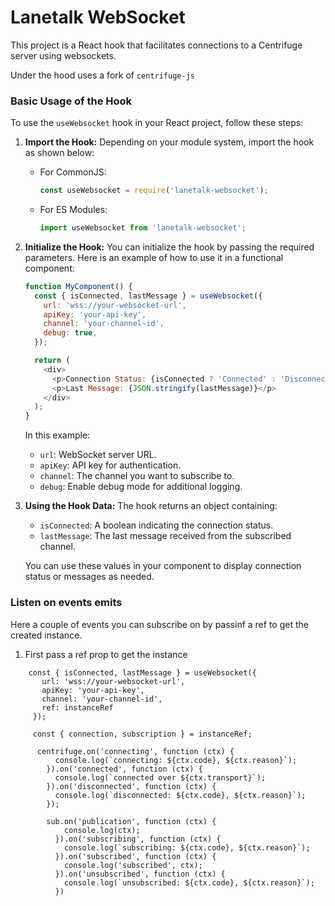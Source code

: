 # Lanetalk WebSocket

This project is a React hook that facilitates connections to a Centrifuge server using websockets.

Under the hood uses a fork of `centrifuge-js`

### Basic Usage of the Hook

To use the `useWebsocket` hook in your React project, follow these steps:

1. **Import the Hook:**
   Depending on your module system, import the hook as shown below:

   - For CommonJS:
     ```javascript
     const useWebsocket = require('lanetalk-websocket');
     ```

   - For ES Modules:
     ```javascript
     import useWebsocket from 'lanetalk-websocket';
     ```

2. **Initialize the Hook:**
   You can initialize the hook by passing the required parameters. Here is an example of how to use it in a functional component:

   ```javascript
   function MyComponent() {
     const { isConnected, lastMessage } = useWebsocket({
       url: 'wss://your-websocket-url',
       apiKey: 'your-api-key',
       channel: 'your-channel-id',
       debug: true,
     });

     return (
       <div>
         <p>Connection Status: {isConnected ? 'Connected' : 'Disconnected'}</p>
         <p>Last Message: {JSON.stringify(lastMessage)}</p>
       </div>
     );
   }
   ```

   In this example:
   - `url`: WebSocket server URL.
   - `apiKey`: API key for authentication.
   - `channel`: The channel you want to subscribe to.
   - `debug`: Enable debug mode for additional logging.

3. **Using the Hook Data:**
   The hook returns an object containing:
   - `isConnected`: A boolean indicating the connection status.
   - `lastMessage`: The last message received from the subscribed channel.

   You can use these values in your component to display connection status or messages as needed.

### Listen on events emits

Here a couple of events you can subscribe on by passinf a ref to get the created instance.

1. First pass a ref prop to get the instance
```
    const { isConnected, lastMessage } = useWebsocket({
       url: 'wss://your-websocket-url',
       apiKey: 'your-api-key',
       channel: 'your-channel-id',
       ref: instanceRef
     });
```


```
     const { connection, subscription } = instanceRef;

      centrifuge.on('connecting', function (ctx) {
          console.log(`connecting: ${ctx.code}, ${ctx.reason}`);
        }).on('connected', function (ctx) {
          console.log(`connected over ${ctx.transport}`);
        }).on('disconnected', function (ctx) {
          console.log(`disconnected: ${ctx.code}, ${ctx.reason}`);
        });

        sub.on('publication', function (ctx) {
            console.log(ctx);
          }).on('subscribing', function (ctx) {
            console.log(`subscribing: ${ctx.code}, ${ctx.reason}`);
          }).on('subscribed', function (ctx) {
            console.log('subscribed', ctx);
          }).on('unsubscribed', function (ctx) {
            console.log(`unsubscribed: ${ctx.code}, ${ctx.reason}`);
          })
```